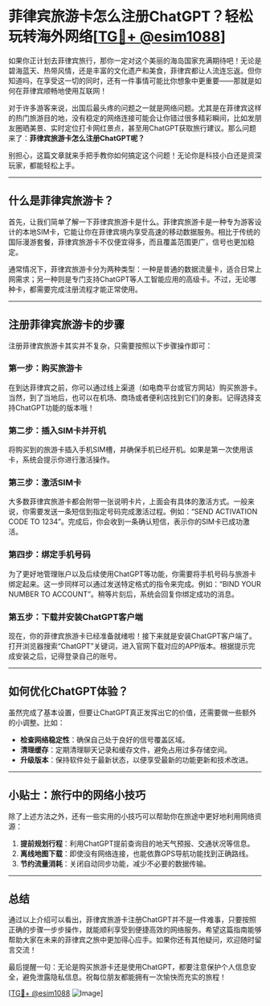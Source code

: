 # 菲律宾旅游卡怎么注册ChatGPT？轻松玩转海外网络[[TG💪+ @esim1088](https://t.me/s/esim1088)]

如果你正计划去菲律宾旅行，那你一定对这个美丽的海岛国家充满期待吧！无论是碧海蓝天、热带风情，还是丰富的文化遗产和美食，菲律宾都让人流连忘返。但你知道吗，在享受这一切的同时，还有一件事情可能比你想象中更重要——那就是如何在菲律宾顺畅地使用互联网！

对于许多游客来说，出国后最头疼的问题之一就是网络问题。尤其是在菲律宾这样的热门旅游目的地，没有稳定的网络连接可能会让你错过很多精彩瞬间，比如发朋友圈晒美景、实时定位打卡网红景点，甚至用ChatGPT获取旅行建议。那么问题来了：**菲律宾旅游卡怎么注册ChatGPT呢？**

别担心，这篇文章就来手把手教你如何搞定这个问题！无论你是科技小白还是资深玩家，都能轻松上手。

---

## 什么是菲律宾旅游卡？

首先，让我们简单了解一下菲律宾旅游卡是什么。菲律宾旅游卡是一种专为游客设计的本地SIM卡，它能让你在菲律宾境内享受高速的移动数据服务。相比于传统的国际漫游套餐，菲律宾旅游卡不仅便宜得多，而且覆盖范围更广，信号也更加稳定。

通常情况下，菲律宾旅游卡分为两种类型：一种是普通的数据流量卡，适合日常上网需求；另一种则是专门支持ChatGPT等人工智能应用的高级卡。不过，无论哪种卡，都需要完成注册流程才能正常使用。

---

## 注册菲律宾旅游卡的步骤

注册菲律宾旅游卡其实并不复杂，只需要按照以下步骤操作即可：

### 第一步：购买旅游卡

在到达菲律宾之前，你可以通过线上渠道（如电商平台或官方网站）购买旅游卡。当然，到了当地后，也可以在机场、商场或者便利店找到它们的身影。记得选择支持ChatGPT功能的版本哦！

### 第二步：插入SIM卡并开机

将购买到的旅游卡插入手机SIM槽，并确保手机已经开机。如果是第一次使用该卡，系统会提示你进行激活操作。

### 第三步：激活SIM卡

大多数菲律宾旅游卡都会附带一张说明卡片，上面会有具体的激活方式。一般来说，你需要发送一条短信到指定号码完成激活过程。例如：“SEND ACTIVATION CODE TO 1234”。完成后，你会收到一条确认短信，表示你的SIM卡已成功激活。

### 第四步：绑定手机号码

为了更好地管理账户以及后续使用ChatGPT等功能，你需要将手机号码与旅游卡绑定起来。这一步同样可以通过发送特定格式的指令来完成。例如：“BIND YOUR NUMBER TO ACCOUNT”。稍等片刻后，系统会回复你绑定成功的消息。

### 第五步：下载并安装ChatGPT客户端

现在，你的菲律宾旅游卡已经准备就绪啦！接下来就是安装ChatGPT客户端了。打开浏览器搜索“ChatGPT”关键词，进入官网下载对应的APP版本。根据提示完成安装之后，记得登录自己的账号。

---

## 如何优化ChatGPT体验？

虽然完成了基本设置，但要让ChatGPT真正发挥出它的价值，还需要做一些额外的小调整。比如：

- **检查网络稳定性**：确保自己处于良好的信号覆盖区域。
- **清理缓存**：定期清理聊天记录和缓存文件，避免占用过多存储空间。
- **升级版本**：保持软件处于最新状态，以便享受最新的功能更新和技术改进。

---

## 小贴士：旅行中的网络小技巧

除了上述方法之外，还有一些实用的小技巧可以帮助你在旅途中更好地利用网络资源：

1. **提前规划行程**：利用ChatGPT提前查询目的地天气预报、交通状况等信息。
2. **离线地图下载**：即使没有网络连接，也能依靠GPS导航功能找到正确路线。
3. **节约流量消耗**：关闭自动同步功能，减少不必要的数据传输。

---

## 总结

通过以上介绍可以看出，菲律宾旅游卡注册ChatGPT并不是一件难事，只要按照正确的步骤一步步操作，就能顺利享受到便捷高效的网络服务。希望这篇指南能够帮助大家在未来的菲律宾之旅中更加得心应手。如果你还有其他疑问，欢迎随时留言交流！

最后提醒一句：无论是购买旅游卡还是使用ChatGPT，都要注意保护个人信息安全，避免泄露隐私信息。祝每位朋友都能拥有一次愉快而充实的旅程！

[[TG💪+ @esim1088](https://t.me/s/esim1088) ![Image](https://i.postimg.cc/4NQfJmqS/Snipaste-2025-05-13-00-14-12.png)]